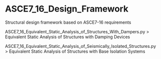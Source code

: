 # ASCE7_16_Design_Framework
Structural design framework based on ASCE7-16 requirements

ASCE7_16_Equivalent_Static_Analysis_of_Structures_With_Dampers.py > Equivalent Static Analysis of Structures with Damping Devices

ASCE7_16_Equivalent_Static_Analysis_of_Seismically_Isolated_Structures.py > Equivalent Static Analysis of Structures with Base Isolation Systems
